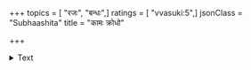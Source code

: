 +++
topics = [ "रजः", "बन्धः",]
ratings = [ "vvasuki:5",]
jsonClass = "Subhaashita"
title = "कामः क्रोधो"

+++

<details><summary>Text</summary>

कामः क्रोधो लोभदम्भाद्यसूयाऽ  
हंकारेर्ष्यामत्सराद्यास्तु घोराः  
धर्मा एते राजसाः पुंप्रवृत्ति-  
र्यस्मादेषा तद्रजो बन्धहेतुः ॥
</details>
